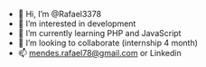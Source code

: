- 👋 Hi, I’m @Rafael3378
- 👀 I’m interested in development
- 🌱 I’m currently learning PHP and JavaScript
- 💞️ I’m looking to collaborate (internship 4 month)
- 📫 mendes.rafael78@gmail.com or Linkedin

<!---
Rafael3378/Rafael3378 is a ✨ special ✨ repository because its `README.md` (this file) appears on your GitHub profile.
You can click the Preview link to take a look at your changes.
--->
